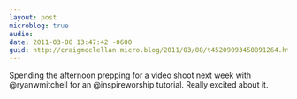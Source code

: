 ```yaml
---
layout: post
microblog: true
audio: 
date: 2011-03-08 13:47:42 -0600
guid: http://craigmcclellan.micro.blog/2011/03/08/t45209093450891264.html
---
```

Spending the afternoon prepping for a video shoot next week with @ryanwmitchell for an @inspireworship tutorial.  Really excited about it.
